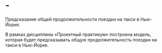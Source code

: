 # -
Предсказание общей продолжительности поездки на такси в Нью-Йорке.

В рамках дисциплины «Проектный практикум» построена модель, которая будет предсказывать общую продолжительность поездки на такси в Нью-Йорке.

